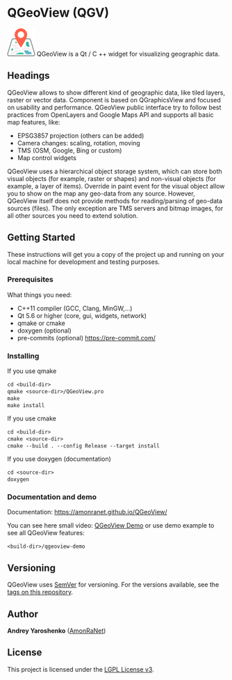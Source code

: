 # QGeoView (QGV)

![Logo](market-place/logo_64_64.png) QGeoView is a Qt / C ++ widget for visualizing geographic data.

## Headings

QGeoView allows to show different kind of geographic data, like tiled layers, raster or vector data.
Component is based on QGraphicsView and focused on usability and performance.
QGeoView public interface try to follow best practices from OpenLayers and Google Maps API and supports all basic map features, like:

 * EPSG3857 projection (others can be added)
 * Camera changes: scaling, rotation, moving
 * TMS (OSM, Google, Bing or custom)
 * Map control widgets

QGeoView uses a hierarchical object storage system, which can store  both visual objects (for example, raster or shapes) and non-visual objects (for example, a layer of items). Override in paint event for the visual object allow you to show on the map any geo-data from any source. However, QGeoView itself does not provide methods for reading/parsing of geo-data sources (files). The only exception are TMS servers and bitmap images, for all other sources you need to extend solution.

## Getting Started

These instructions will get you a copy of the project up and running on your local machine for development and testing purposes.

### Prerequisites

What things you need:

 * C++11 compiler (GCC, Clang, MinGW,...)
 * Qt 5.6 or higher (core, gui, widgets, network)
 * qmake or cmake
 * doxygen (optional)
 * pre-commits (optional) https://pre-commit.com/

### Installing

If you use qmake

```
cd <build-dir>
qmake <source-dir>/QGeoView.pro
make
make install
```

If you use cmake

```
cd <build-dir>
cmake <source-dir>
cmake --build . --config Release --target install
```

If you use doxygen (documentation)

```
cd <source-dir>
doxygen
```

### Documentation and demo

Documentation: https://amonranet.github.io/QGeoView/

You can see here small video: [QGeoView Demo](https://youtu.be/t0D21r_s-8E)
or use demo example to see all QGeoView features:

```
<build-dir>/qgeoview-demo
```

## Versioning

QGeoView uses [SemVer](http://semver.org/) for versioning. For the versions available, see the [tags on this repository](https://github.com/AmonRaNet/QGeoView/tags).

## Author

**Andrey Yaroshenko** ([AmonRaNet](https://github.com/AmonRaNet))

## License

This project is licensed under the [LGPL License v3](https://www.gnu.org/licenses/lgpl-3.0.html).

